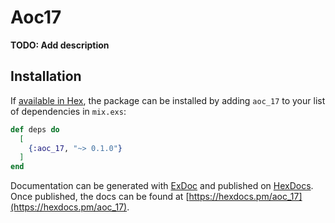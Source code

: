 # Aoc17

**TODO: Add description**

## Installation

If [available in Hex](https://hex.pm/docs/publish), the package can be installed
by adding `aoc_17` to your list of dependencies in `mix.exs`:

```elixir
def deps do
  [
    {:aoc_17, "~> 0.1.0"}
  ]
end
```

Documentation can be generated with [ExDoc](https://github.com/elixir-lang/ex_doc)
and published on [HexDocs](https://hexdocs.pm). Once published, the docs can
be found at [https://hexdocs.pm/aoc_17](https://hexdocs.pm/aoc_17).

